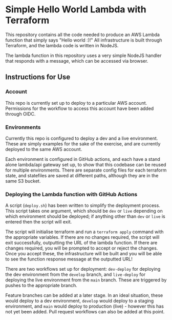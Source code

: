 # Simple Hello World Lambda with Terraform #

This repository contains all the code needed to produce an AWS Lambda function that simply says "Hello world :)!" All infrastructure is built through Terraform, and the lambda code is written in NodeJS.

The lambda function in this repository uses a very simple NodeJS handler that responds with a message, which can be accessed via browser.

## Instructions for Use ##

### Account ###

This repo is currently set up to deploy to a particular AWS account. Permissions for the workflow to access this account have been added through OIDC.

### Environments ###

Currently this repo is configured to deploy a dev and a live environment. These are simply examples for the sake of the exercise, and are currently deployed to the same AWS account.

Each environment is configured in GitHub actions, and each have a stand alone lambda/api gateway set up, to show that this codebase can be reused for multiple environments. There are separate config files for each terraform state, and statefiles are saved at different paths, although they are in the same S3 bucket.

### Deploying the Lambda function with GitHub Actions ###

A script (`deploy.sh`) has been written to simplify the deployment process. This script takes one argument, which should be `dev` or `live` depending on which environment should be deployed; if anything other than `dev` or `live` is entered then the script will exit.

The script will initialise terraform and run a `terraform apply` command with the appropriate variables. If there are no changes required, the script will exit successfully, outputting the URL of the lambda function. If there are changes required, you will be prompted to accept or reject the changes. Once you accept these, the infrastructure will be built and you will be able to see the function response message at the outputted URL!

There are two workflows set up for deployment: `dev-deploy` for deploying the dev environment from the `develop` branch, and `live-deploy` for deploying the live environment from the `main` branch. These are triggered by pushes to the appropriate branch.

Feature branches can be added at a later stage. In an ideal situation, these would deploy to a dev environment, `develop` would deploy to a staging environment, and `main` would deploy to production (live) - however this has not yet been added. Pull request workflows can also be added at this point.